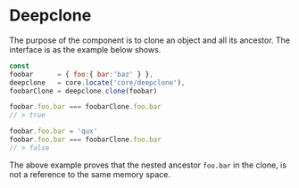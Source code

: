 # Deepclone

The purpose of the component is to clone an object and all its ancestor. The interface is as the example below shows.

```js
const
foobar      = { foo:{ bar:'baz' } },
deepclone   = core.locate('core/deepclone'),
foobarClone = deepclone.clone(foobar)

foobar.foo.bar === foobarClone.foo.bar
// > true

foobar.foo.bar = 'qux'
foobar.foo.bar === foobarClone.foo.bar
// > false
```

The above example proves that the nested ancestor `foo.bar` in the clone, is not a reference to the same memory space.
